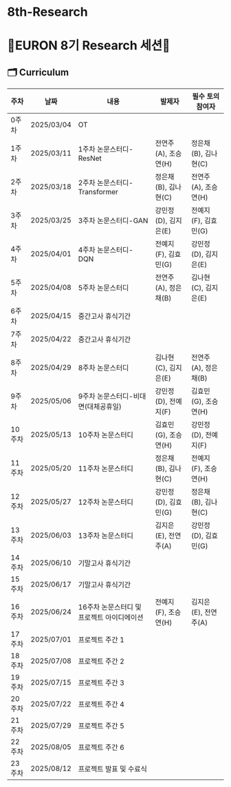 # 8th-Research
# 🐥EURON 8기 Research 세션🐥

## 🗂️ Curriculum
|주차|날짜|내용|발제자|필수 토의 참여자
|---|---|---|---|---|
|0주차|2025/03/04|OT||	
|1주차|2025/03/11|1주차 논문스터디-ResNet|전연주(A), 조승연(H)|정은채(B), 김나현(C)|
|2주차|2025/03/18|2주차 논문스터디-Transformer|정은채(B), 김나현(C)|전연주(A), 조승연(H)|
|3주차|2025/03/25|3주차 논문스터디-GAN|강민정(D), 김지은(E)|전예지(F), 김효민(G)|
|4주차|2025/04/01|4주차 논문스터디-DQN|전예지(F), 김효민(G)|강민정(D), 김지은(E)|
|5주차|2025/04/08|5주차 논문스터디|전연주(A), 정은채(B)|김나현(C), 김지은(E)|
|6주차|2025/04/15|중간고사 휴식기간|||
|7주차|2025/04/22|중간고사 휴식기간|||
|8주차|2025/04/29|8주차 논문스터디|김나현(C), 김지은(E)|전연주(A), 정은채(B)|
|9주차|2025/05/06|9주차 논문스터디-비대면(대체공휴일)|강민정(D), 전예지(F)|김효민(G), 조승연(H)|
|10주차|2025/05/13|10주차 논문스터디|김효민(G), 조승연(H)|강민정(D), 전예지(F)|
|11주차|2025/05/20|11주차 논문스터디|정은채(B), 김나현(C)|전예지(F), 조승연(H)|
|12주차|2025/05/27|12주차 논문스터디|강민정(D), 김효민(G)|정은채(B), 김나현(C)|
|13주차|2025/06/03|13주차 논문스터디|김지은(E), 전연주(A)|강민정(D), 김효민(G)|
|14주차|2025/06/10|기말고사 휴식기간|||
|15주차|2025/06/17|기말고사 휴식기간|||
|16주차|2025/06/24|16주차 논문스터디 및 프로젝트 아이디에이션|전예지(F), 조승연(H)|김지은(E), 전연주(A)|
|17주차|2025/07/01|프로젝트 주간 1	
|18주차|2025/07/08|프로젝트 주간 2	
|19주차|2025/07/15|프로젝트 주간 3	
|20주차|2025/07/22|프로젝트 주간 4	
|21주차|2025/07/29|프로젝트 주간 5	
|22주차|2025/08/05|프로젝트 주간 6
|23주차|2025/08/12|프로젝트 발표 및 수료식|||
